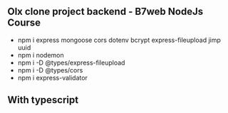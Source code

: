 ## Olx clone project backend - B7web NodeJs Course

- npm i express mongoose cors dotenv bcrypt express-fileupload jimp uuid
- npm i nodemon
- npm i -D @types/express-fileupload
- npm i -D @types/cors
- npm i express-validator

## With typescript
